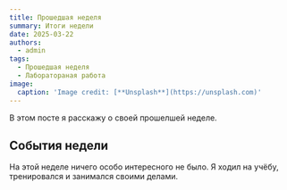 ```yaml
---
title: Прошедшая неделя
summary: Итоги недели
date: 2025-03-22
authors:
  - admin
tags:
  - Прошедшая неделя
  - Лаборатораная работа
image:
  caption: 'Image credit: [**Unsplash**](https://unsplash.com)'
---
```


В этом посте я расскажу о своей прошелшей неделе.

## События недели

На этой неделе ничего особо интересного не было. Я ходил на учёбу, тренировался и занимался своими делами.
